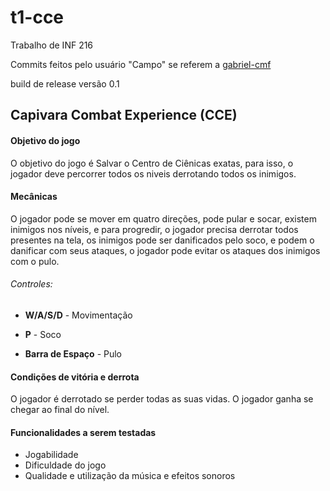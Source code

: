 # t1-cce
Trabalho de INF 216

Commits feitos pelo usuário "Campo" se referem a [gabriel-cmf](https://github.com/gabriel-cmf)

build de release versão 0.1


## Capivara Combat Experience (CCE)

#### Objetivo do jogo
O objetivo do jogo é Salvar o Centro de Ciênicas exatas, para isso, o jogador deve percorrer todos os niveis derrotando todos os inimigos.


#### Mecânicas

O jogador pode se mover em quatro direções, pode pular e socar, existem inimigos nos níveis, e para progredir, 
o jogador precisa derrotar todos presentes na tela, os inimigos pode ser danificados pelo soco, e podem o 
danificar com seus ataques, o jogador pode evitar os ataques dos inimigos com o pulo.

###### Controles:

* __W/A/S/D__ - Movimentação

* __P__  - Soco

* __Barra de Espaço__ - Pulo

#### Condições de vitória e derrota

O jogador é derrotado se perder todas as suas vidas. O jogador ganha se chegar ao final do nível.


#### Funcionalidades a serem testadas


* Jogabilidade
* Dificuldade do jogo
* Qualidade e utilização da música e efeitos sonoros
  



